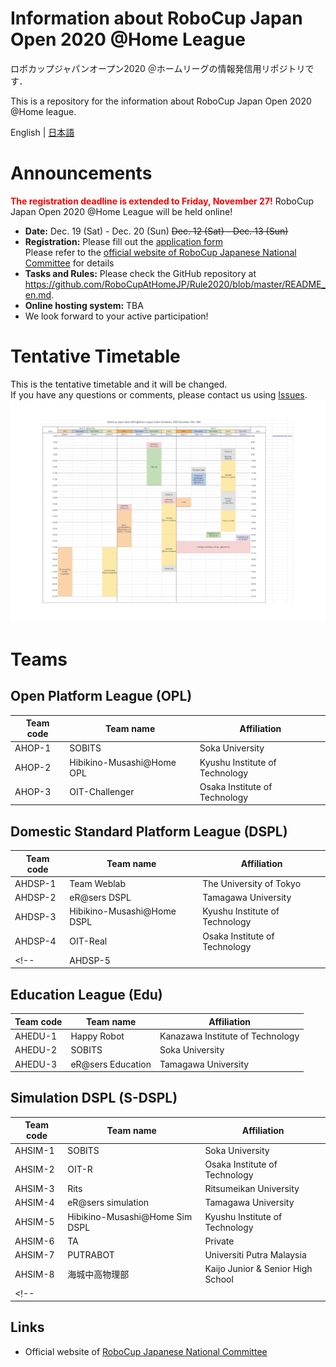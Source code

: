 # Information about RoboCup Japan Open 2020 @Home League
ロボカップジャパンオープン2020 ＠ホームリーグの情報発信用リポジトリです．

This is a repository for the information about RoboCup Japan Open 2020 @Home league.

English | [日本語](README.md)


# Announcements
<font color="red"><b>The registration deadline is extended to Friday, November 27!</b></font>
RoboCup Japan Open 2020 @Home League will be held online!
- **Date:** Dec. 19 (Sat) - Dec. 20 (Sun) ~~Dec. 12 (Sat) - Dec. 13 (Sun)~~
- **Registration:** Please fill out the [application form](https://forms.gle/TanniYUFrNaLV8Q46)<br> Please refer to the [official website of RoboCup Japanese National Committee](http://www.robocup.or.jp/japanopen2020b-en/news/Registration.html) for details
- **Tasks and Rules:** Please check the GitHub repository at https://github.com/RoboCupAtHomeJP/Rule2020/blob/master/README_en.md.
- **Online hosting system:** TBA
- We look forward to your active participation!

# Tentative Timetable
This is the tentative timetable and it will be changed.<br>
If you have any questions or comments, please contact us using [Issues](https://github.com/RoboCupAtHomeJP/AtHome2020/issues).
<a href="timetable/TimeTable2020_v0.pdf"><img src="timetable/TimeTable2020_v0.png"></a>

# Teams
## Open Platform League (OPL)
| Team code | Team name | Affiliation |
| -- | -- | -- |
| AHOP-1   | SOBITS            | Soka University    |
| AHOP-2   | Hibikino-Musashi@Home OPL  | Kyushu Institute of Technology  |
| AHOP-3   | OIT-Challenger    | Osaka Institute of Technology    |



## Domestic Standard Platform League (DSPL)
| Team code | Team name | Affiliation |
| -- | -- | -- |
| AHDSP-1   | Team Weblab   | The University of Tokyo    |
| AHDSP-2   | eR@sers DSPL  | Tamagawa University  |
| AHDSP-3   | Hibikino-Musashi@Home DSPL    | Kyushu Institute of Technology    |
| AHDSP-4   | OIT-Real      | Osaka Institute of Technology    |
<!-- | AHDSP-5  |   |   | -->

## Education League (Edu)
| Team code | Team name | Affiliation |
| -- | -- | -- |
| AHEDU-1   | Happy Robot   | Kanazawa Institute of Technology    |
| AHEDU-2   | SOBITS        | Soka University  |
| AHEDU-3   | eR@sers Education | Tamagawa University  |

## Simulation DSPL (S-DSPL)
| Team code | Team name | Affiliation |
| -- | -- | -- |
| AHSIM-1   | SOBITS    | Soka University  |
| AHSIM-2   | OIT-R     | Osaka Institute of Technology    |
| AHSIM-3   | Rits      | Ritsumeikan University |
| AHSIM-4   | eR@sers simulation    | Tamagawa University  |
| AHSIM-5   | Hibikino-Musashi@Home Sim DSPL    | Kyushu Institute of Technology    |
| AHSIM-6   | TA        | Private   |
| AHSIM-7   | PUTRABOT  | Universiti Putra Malaysia |
| AHSIM-8	| 海城中高物理部	| Kaijo Junior & Senior High School	|
<!-- |  |   |   | -->

## Links
- Official website of [RoboCup Japanese National Committee](http://www.robocup.or.jp/japanopen2020b-en/)
